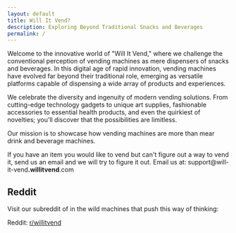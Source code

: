 ```yaml
---
layout: default
title: Will It Vend?
description: Exploring Beyond Traditional Snacks and Beverages
permalink: /
---
```


Welcome to the innovative world of "Will It Vend," where we challenge the conventional perception of vending machines as mere dispensers of snacks and beverages. In this digital age of rapid innovation, vending machines have evolved far beyond their traditional role, emerging as versatile platforms capable of dispensing a wide array of products and experiences.

We celebrate the diversity and ingenuity of modern vending solutions. From cutting-edge technology gadgets to unique art supplies, fashionable accessories to essential health products, and even the quirkiest of novelties; you'll discover that the possibilities are limitless. 

Our mission is to showcase how vending machines are more than mear drink and beverage machines.  

If you have an item you would like to vend but can't figure out a way to vend it, send us an email and we will try to figure it out.  Email us at: <span class="email">support@will-it-vend<b>.willitvend</b>.com</span>

## Reddit
Visit our subreddit of in the wild machines that push this way of thinking:

Reddit: [r/willitvend](https://www.reddit.com/r/willitvend)
